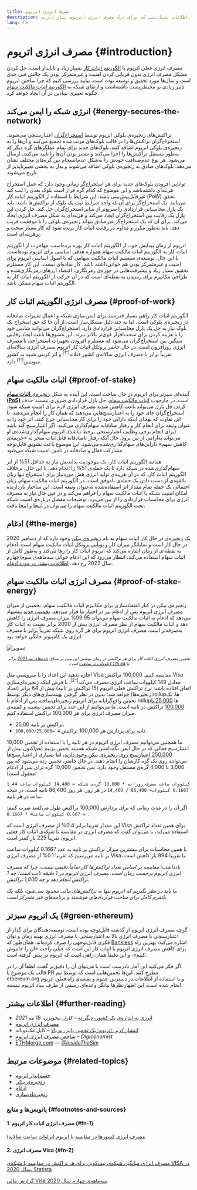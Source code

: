 ```yaml
---
title: مصرف انرژی اتریوم
description: اطلاعات بنیادینی که برای درک مصرف انرژی اتریوم نیاز دارید.
lang: fa
---
```


# مصرف انرژی اتریوم {#introduction}

مصرف انرژی فعلی اتریوم با [الگوریتم اثبات کار](/developers/docs/consensus-mechanisms/#proof-of-work) بسیار زیاد و ناپایدار است. حل کردن مشکل مصرف انرژی بدون قربانی کردن امنیت و غیرمتمرکز بودن یک چالش فنی جدی است و سال‌ها مورد تحقیق و توسعه بوده است. بیایید بررسی کنیم که چرا ساختن اتریوم تأثیر زیادی بر محیط‌زیست داشته‌است و ارتقای شبکه به [الگوریتم اثبات مالکیت سهام](/developers/docs/consensus-mechanisms/pos) چگونه تغییری بنیادین در آن ایجاد خواهد کرد.

## انرژی شبکه را ایمن می‌کند {#energy-secures-the-network}

تراکنش‌های زنجیره‌ی بلوکی اتریوم توسط [استخراج‌گران](/developers/docs/consensus-mechanisms/pow/mining) اعتبارسنجی می‌شوند. استخراج‌گران تراکنش‌‌ها را در قالب بلوک‌های مرتب‌شده تجمیع می‌کنند و آن‌ها را به زنجیره‌ی بلوکی اتریوم اضافه کنند. بلوک‌های جدید برای تمام عملگرهای گره دیگر که به‌طور مستقل تراکنش‌ها را اجرا می‌کنند و معتبر بودن آن‌ها را تأیید می‌کنند، ارسال می‌شود. هر نوع عدم‌صداقت خودش را به‌شکل عدم‌انسجام بین گره‌های مختلف نشان می‌‌دهد. بلوک‌های صادق به زنجیره‌ی بلوکی اضافه می‌‌شوند و بدل به بخشی تغییرناپذیر از تاریخ می‌شوند.

توانایی افزودن بلوک‌های جدید برای هر استخراج‌گر زمانی وجود دارد که عمل استخراج هزینه‌ای داشته‌باشد و این موضوع که کدام گره قرار است بلوک بعدی را ثبت کند غیرقابل‌پیش‌بینی باشد. این شرایط با استفاده از الگوریتم اثبات کار (PoW) تحقق می‌یابند. یک استخراج‌گر برای آن که واجد شرایط ثبت یک بلوک از تراکنش‌ها باشد، باید یک پازل محاسباتی قراردادی را سریع‌تر از سایر استخراج‌گران حل کند. حل کردن این پازل یک رقابت بین استخراج‌گران ایجاد می‌کند و هزینه‌ای به شکل مصرف انرژی ایجاد می‌کند. برای آن که یک استخراج‌گر غیرصادق بتواند زنجیره‌ی بلوکی را با موفقیت فریب دهد، باید به‌طور مکرر و مداوم در رقابت اثبات کار برنده شود که کار بسیار سخت و پرهزینه‌ای است.

اتریوم از زمان پیدایش خود، از الگوریتم اثبات کار بهره برده‌است. مهاجرت از الگوریتم اثبات کار به الگوریتم اثبات مالکیت سهام همواره هدفی اساسی برای اتریوم بوده‌است. با این حال، توسعه‌ی سیستم اثبات مالکیت سهامی که با اصول اساسی اتریوم برای امنیت و غیرمتمرکز بودن هم خوانی‌داشته باشد، کار ساده‌ای نیست. این کار مستلزم تحقیق بسیار زیاد و پیشرفت‌هایی در حوزه‌ی رمزنگاری، اقتصاد ارزهای رمزنگاری‌شده و طراحی مکانیزم برای رسیدن به نقطه‌ای است که در آن حرکت از الگوریتم اثبات کار به الگوریتم اثبات سهام ممکن باشد.

## مصرف انرژی الگوریتم اثبات کار {#proof-of-work}

الگوریتم اثبات کار راهی بسیار قدرتمند برای ایمن‌سازی شبکه و اعمال تغییرات صادقانه در زنجیره‌ی بلوکی است، اما به چند دلیل مشکل‌ساز است. از آن جا که حق اسخراج یک بلوک نیاز به حل یک پازل محاسباتی قراردادی دارد، استخراج‌گران می‌توانند شانس خود را با هزینه کردن برای سخت‌افزار قوی‌تر بالاتر ببرند. این مشوق‌ها باعث ایجاد رقابتی سنگین بین استخراج‌گران می‌شود که مستلزم افزودن تجهیزات استخراجی با مصرف انرژی روزافزون است. در حال حاضر پروتکل اثبات کار اتریوم مصرف انرژی سالانه‌ای تقریباً برابر با مصرف انرژی سالانه‌ی کشور فنلاند<sup>[^1]</sup> و اثر کربنی شبیه به کشور سوییس<sup>[^1]</sup> دارد.

## اثبات مالکیت سهام {#proof-of-stake}

آینده‌ای سبزتر برای اتریوم در حال ساخت است. این آینده به شکل [زنجیره‌ی **اثبات سهام (PoS)**](/roadmap/beacon-chain/) است. در چارچوب [اثبات مالکیت سهام](/developers/docs/consensus-mechanisms/pos/)، حل پازل قراردادی ضروری نیست. حذف کردن حل پازل می‌تواند باعث کاهش شدید مصرف انرژی لازم برای امنیت شبکه شود. استخراج‌گران جای خود را به اعتبارسنج‌هایی می‌دهند که همان کار را انجام می‌دهند، با این تفاوت که بهجای اینکه دارایی خود را برای کار محاسباتی خرج کنند، اتر خود را به عنوان وثیقه برای انجام کار و رفتار صادقانه سهام‌گذاری می‌کنند. اگر اعتبارسنج کُند باشد (برای انجام برخی وظایف اعتبارسنجی برخط نباشد)، اتریوم سهام‌گذاری‌شده‌ی او می‌تواند به‌آرامی از بین برود، حال آنکه رفتار ناصادقانه قابل‌اثبات منجر به «جریمه‌ی کاهش سهم» دارایی‌های سهام‌گذاری‌شده می‌شود. این موضوع باعث تشویق قابل‌توجه مشارکت فعال و صادقانه در تأمین امنیت شبکه می‌شود.

همانند الگوریتم اثبات کار، یک موجودیت بداندیش نیاز به حداقل 51% از اتر سهام‌گذاری‌شده در شبکه دارد تا یک <GlossaryTooltip termKey="51-attack">حمله‌ی 51%</GlossaryTooltip> را انجام دهد. با این حال، برخلاف الگوریتم اثبات کار، که در آن هزینه‌ی تولید انرژی هش موردنیاز برای استخراج تنها زیان بالقوه‌ی از دست دادن یک حمله‌ی ناموفق است، در الگوریتم اثبات مالکیت سهام، زیان احتمالی یک حمله تمام مقدار اتر استفاده‌شده به‌عنوان وثیقه است. این ساختار بازدارنده امکان امنیت شبکه با اثبات مالکیت سهام را فراهم می‌کند و در عین حال نیاز به مصرف انرژی برای محاسبات قراردادی را از بین می‌برد. توضیحات مفصل درباره‌ی امنیت شبکه تحت الگوریتم اثبات مالکیت سهام را می‌توان در [اینجا](/developers/docs/consensus-mechanisms/pos/) و [اینجا](https://vitalik.ca/general/2017/12/31/pos_faq.html) یافت.

## ادغام {#the-merge}

یک زنجیره‌ی در حال کار اثبات سهام به نام [زنجیره‌ی بیکن](/roadmap/beacon-chain/) وجود دارد که از دسامبر 2020 در حال کار است و نمایانگر میزان کار و پویایی پروتکل اثبات مالکیت سهام است. ادغام به نقطه‌ای از زمان اشاره می‌کند که اتریوم اثبات کار را رها می‌کند و به‌طور کامل از اثبات سهام استفاده می‌کند. انتظار می‌رود که این ادغام حوالی سه‌ماهه‌ی سوم/چهارم سال 2022 رخ دهد. [اطلاعات بیشتر در مورد ادغام](/roadmap/merge/).

## مصرف انرژی اثبات مالکیت سهام {#proof-of-stake-energy}

زنجیره‌ی بیکن در کنار اعتمادسازی برای مکانیزم اثبات مالکیت سهام، تخمینی از میزان مصرف انرژی اتریوم پس از ادغام نیز در اختیار ما قرار می‌دهد. [تخمینی جدید](https://blog.ethereum.org/2021/05/18/country-power-no-more/) پیشنهاد می‌دهد که ادغام به اثبات مالکیت سهام می‌تواند 99.95% میزان مصرف انرژی را کاهش دهد و اثبات مالکیت سهام از نظر مصرف انرژی بیش از 2000 برابر نسبت به اثبات کار به‌صرفه‌تر است. مصرف انرژی اتریوم برای هر گره روی شبکه تقریباً برابر با مصرف انرژی یک کامپیوتر خانگی خواهد بود.

![تصویر](energy_use_per_transaction.png)

<p style="text-align: center;"><small><i>تخمین مصرف انرژی اثبات کار برای هر تراکنش در زمان نوشتن این متن بر مبنای <a href="https://blog.ethereum.org/2021/05/18/country-power-no-more/" target="_blank" rel="noopener noreferrer">داده‌های مه 2021</a> برابر با <a href="https://digiconomist.net/ethereum-energy-consumption" target="_blank" rel="noopener noreferrer">175.54 کیلووات در ساعت</a> است</i></small></p>

اجازه بدهید این اعداد را با سرویسی مثل Visa مقایسه کنیم. 100,000 تراکنش Visa معادل 149 کیلووات ساعت انرژی مصرف می‌کند<sup>[^2]</sup>. با فرض اینکه زنجیره‌ای‌سازی اتفاق افتاده باشد، نرخ تراکنش فعلی اتریوم (15 تراکنش بر ثانیه) بیش از 64 برابر (تعداد زنجیره‌ها) خواهد شد؛ بدون در نظر گرفتن بهینه‌سازی‌های دیگر توسط rollupها. یک تخمین واقع‌گرایانه برای اتریوم زنجیره‌ای‌ساخته پس از ادغام با rollupها [25,000 تا 100,000](https://twitter.com/VitalikButerin/status/1312905884549300224?s=20) تراکنش در ثانیه است. ما می‌توانیم از این عدد برای تخمین بیشینه و کمینه‌ی میزان مصرف انرژی برای هر 100,000 تراکنش استفاده کنیم.

- 25,00 تراکنش بر ثانیه.
- `100,000/25,000= 4` ثانیه برای پردازش هر 100,000 تراکنش.

ما همچنین می‌توانیم مصرف انرژی اتریوم در هر ثانیه را با استفاده از تخمین 10,000 اعتبارسنج فعالی که در حال ایمن نگه‌داشتن شبکه هستند تخمین بزنیم (هم‌اکنون بیش از [250,000 اعتبارسنج روی زنجیره‌ی بیکن وجود دارند](https://beaconscan.com/)، اما بسیاری از اعتبارسنج‌ها می‌توانند روی یک گره کارشان را انجام دهند. در حال حاضر، تخمین زده می‌شود که بین 3,000 تا 4,000 گره‌ی مستقل وجود دارد، پس تخمین 10,000 گره برای پس از ادغام معقول است):

`1.44 کیلووات ساعت مصرف روزانه * 10,000 گره‌ی شبکه = 14,400 کیلووات ساعت` در هر روز. هر روز 86,400 ثانیه است، در نتیجه `‎14,400 / 86,400 =‏ 0.1667 کیلووات ساعت` در هر ثانیه.

اگر آن را در مدت زمانی که برای پردازش 100,000 تراکنش طول می‌کشد ضرب کنیم: `0.1667‎ * 4‏ = 0.667 کیلووات ساعت`.

این مقدار تقریبا برابر 0.4% از مصرف انرژی است که Visa برای همین تعداد تراکنش استفاده می‌کند، یا می‌توان گفت که مصرف انرژی در مقایسه با شبکه‌ی اثبات کار فعلی اتریوم، تقریباً 225 بار کمتر است.

با همین محاسبات برای بیشترین میزان تراکنش بر ثانیه به عدد 0.1667 کیلووات ساعت بر ثانیه می‌رسیم که تقریبا 0.1% از مصرف انرژی Visa، یا تقریبا 894 بار کاهش است.

_یادداشت: مقایسه بر اساس تعداد تراکنش‌ها کار تماماً دقیقی نیست، چرا که مصرف انرژی اتریوم برحسب زمان است. مصرف انرژی اتریوم در 1 دقیقه ثابت است؛ چه 1 تراکنش انجام دهد و چه 1,000 تراکنش._

_ما باید در نظر بگیریم که اتریوم تنها به تراکنش‌های مالی محدود نمی‌شود، بلکه یک بلتفرم کامل برای ساخت قراردادهای هوشمند و برنامه‌های غیر متمرکز است._

## یک اتریوم سبزتر {#green-ethereum}

گرچه مصرف انرژی اتریوم از گذشته قابل‌توجه بوده است، توسعه‌دهندگان برای گذار از اعتبارسنجی با مصرف انرژی بالا به اعتبارسنجی با مصرف انرژی بهینه زمان و توان فکری قابل‌توجهی را صرف کرده‌اند. همان‌طور که [Bankless](http://podcast.banklesshq.com/) اشاره می‌کند، بهترین راه برای کاهش مصرف انرژی اتریوم با اثبات کار این است که خیلی راحت «آن را خاموش کنیم»، و این دقیقاً همان راهی است که اتریوم در پیش گرفته است.

<InfoBanner emoji=":evergreen_tree:">
  اگر فکر می‌کنید این آمار نادرست است یا می‌توان آن را دقیق‌تر گفت، لطفاً آن را در قالب یک موضوع یا PR مطرح کنید. این‌ها تخمین‌هایی است که توسط تیم ethereum.org و با استفاده از اطلاعات در دسترس عموم و نقشه‌ی راه فعلی اتریوم انجام شده است. این اظهارنظرها بیانگر وعده‌ای رسمی از طرف بنیاد اتریوم نیستند. 
</InfoBanner>

## اطلاعات بیشتر {#further-reading}

- [انرژی به اندازه‌ی یک کشور، دیگر نه](https://blog.ethereum.org/2021/05/18/country-power-no-more/) – _کارل بیخویزن، 18 مه 2021_
- [مصرف انرژی اتریوم](https://mirror.xyz/jmcook.eth/ODpCLtO4Kq7SCVFbU4He8o8kXs418ZZDTj0lpYlZkR8)
- [انتشار کربن اتریوم: یک تخمین پایین به بالا](https://kylemcdonald.github.io/ethereum-emissions/) – کایل مک‌دونالد
- [شاخص مصرف انرژی اتریوم](https://digiconomist.net/ethereum-energy-consumption/) – _Digiconomist_
- [ETHMerge.com](https://ethmerge.com/) — *[@InsideTheSim](https://twitter.com/InsideTheSim)*

## موضوعات مرتبط {#related-topics}

- [چشم‌انداز اتریوم](/roadmap/vision/)
- [زنجیره‌ی بیکن](/roadmap/beacon-chain)
- [ادغام](/roadmap/merge/)
- [زنجیره‌ای‌سازی](/roadmap/beacon-chain/)

### پانویس‌ها و منابع {#footnotes-and-sources}

#### 1. مصرف انرژی اثبات کار اتریوم {#fn-1}

[مصرف انرژی کشورها در مقایسه با اتریوم (تراوات ساعت سالانه)](https://digiconomist.net/ethereum-energy-consumption)

#### 2. مصرف انرژی Visa {#fn-2}

[مصرف انرژی میانگین شبکه‌ی بیت‌کوین برای هر تراکنش در مقایسه با شبکه‌ی VISA در سال 2020، Statista](https://www.statista.com/statistics/881541/bitcoin-energy-consumption-transaction-comparison-visa/)

[گزارش مالی Visa سه‌ماهه‌ی چهارم سال 2020](https://s1.q4cdn.com/050606653/files/doc_financials/2020/q4/Visa-Inc.-Q4-2020-Operational-Performance-Data.pdf)
